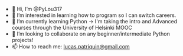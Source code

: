 - 👋 Hi, I’m @PyLou317
- 👀 I’m interested in learning how to program so I can switch careers. 
- 🌱 I’m currently learning Python -> I'm taking the intro and Advanced courses through the University of Helsinki MOOC
- 💞️ I’m looking to collaborate on any beginner/intermediate Python projects!
- 📫 How to reach me: lucas.patriquin@gmail.com
<!---- ⚡ Fun fact: ...


PyLou317/PyLou317 is a ✨ special ✨ repository because its `README.md` (this file) appears on your GitHub profile.
You can click the Preview link to take a look at your changes.
--->
